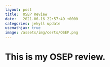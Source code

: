 ```yaml
---
layout: post
title:  OSEP Review
date:   2021-06-16 22:57:49 +0000
categories: jekyll update
usemathjax: true
image: /assets/img/certs/OSEP.png
---
```


# This is my OSEP review.
